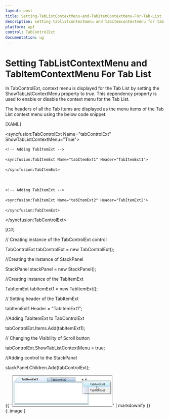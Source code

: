 ```yaml
---
layout: post
title: Setting-TabListContextMenu-and-TabItemContextMenu-For-Tab-List
description: setting tablistcontextmenu and tabitemcontextmenu for tab list
platform: wpf
control: TabControlExt
documentation: ug
---
```


# Setting TabListContextMenu and TabItemContextMenu For Tab List

In TabControlExt, context menu is displayed for the Tab List by setting the ShowTabListContextMenu property to _true_. This dependency property is used to enable or disable the context menu for the Tab List.

The headers of all the Tab Items are displayed as the menu items of the Tab List context menu using the below code snippet.



[XAML]



<!-- Adding TabControlExt  -->

<syncfusion:TabControlExt Name="tabControlExt" ShowTabListContextMenu="True">



    <!-- Adding TabItemExt -->

    <syncfusion:TabItemExt Name="tabItemExt1" Header="TabItemExt1">

    </syncfusion:TabItemExt>



    <!-- Adding TabItemExt -->

    <syncfusion:TabItemExt Name="tabItemExt2" Header="TabItemExt2">

    </syncfusion:TabItemExt>

</syncfusion:TabControlExt>



[C#]



// Creating instance of the TabControlExt control

TabControlExt tabControlExt = new TabControlExt();



//Creating the instance of StackPanel

StackPanel stackPanel = new StackPanel();



//Creating instance of the TabItemExt 

TabItemExt tabItemExt1 = new TabItemExt();



// Setting header of the TabItemExt

tabItemExt1.Header = "TabItemExt1";



//Adding TabItemExt to TabControlExt

tabControlExt.Items.Add(tabItemExt1);



// Changing the Visibility of Scroll button

tabControlExt.ShowTabListContextMenu = true;



//Adding control to the StackPanel

stackPanel.Children.Add(tabControlExt);



{{ '![](Setting-TabListContextMenu-and-TabItemContextMenu-For-Tab-List_images/Setting-TabListContextMenu-and-TabItemContextMenu-For-Tab-List_img1.jpeg)' | markdownify }}
{:.image }




